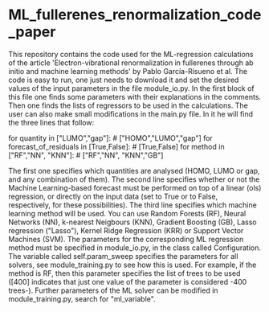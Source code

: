 # ML_fullerenes_renormalization_code_paper
This repository contains the code used for the ML-regression calculations of the article 'Electron-vibrational renormalization in fullerenes through ab initio and machine learning methods' by Pablo García-Risueno et al. The code is easy to run, one just needs to download it and set the desired values of the input parameters in the file module_io.py. In the first block of this file one finds some parameters with their explanations in the comments. Then one finds the lists of regressors to be used in the calculations. 
The user can also make small modifications in the main.py file. In it he will find the three lines that follow:

for quantity in ["LUMO","gap"]: # ["HOMO","LUMO","gap"]
    for forecast_of_residuals in [True,False]:  # [True,False]
        for method in ["RF","NN", "KNN"]: # ["RF","NN", "KNN","GB"]

The first one specifies which quantities are analysed (HOMO, LUMO or gap, and any combination of them). The second line specifies whether or not the Machine Learning-based forecast must be performed on top of a linear (ols) regression, or directly on the input data (set to True or to False, respectively, for these possibilities). The third line specifies which machine learning method will be used. You can use Random Forests (RF), Neural Networks (NN), k-nearest Neigbours (KNN), Gradient Boosting (GB), Lasso regression ("Lasso"), Kernel Ridge Regression (KRR) or Support Vector Machines (SVM). The parameters for the corresponding ML regression method must be specified in module_io.py, in the class called Configuration. The variable called self.param_sweep specifies the parameters for all solvers, see module_training.py to see how this is used. For example, if the method is RF, then this parameter specifies the list of trees to be used ([400] indicates that just one value of the parameter is considered -400 trees-). Further parameters of the ML solver can be modified in module_training.py, search for "ml_variable".

